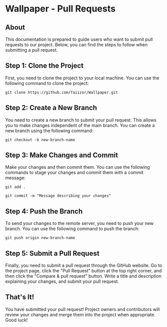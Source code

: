 <h1>Wallpaper - Pull Requests</h1>

<h2>About</h2>

<p>This documentation is prepared to guide users who want to submit pull requests to our project. Below, you can find the steps to follow when submitting a pull request.</p>

<h2>Step 1: Clone the Project</h2>

<p>First, you need to clone the project to your local machine. You can use the following command to clone the project:</p>

<pre><code>git clone https://github.com/Taiizor/Wallpaper.git</code></pre>

<h2>Step 2: Create a New Branch</h2>

<p>You need to create a new branch to submit your pull request. This allows you to make changes independent of the main branch. You can create a new branch using the following command:</p>

<pre><code>git checkout -b new-branch-name</code></pre>

<h2>Step 3: Make Changes and Commit</h2>

<p>Make your changes and then commit them. You can use the following commands to stage your changes and commit them with a commit message:</p>

<pre><code>git add .</code></pre>
<pre><code>git commit -m "Message describing your changes"</code></pre>

<h2>Step 4: Push the Branch</h2>

<p>To send your changes to the remote server, you need to push your new branch. You can use the following command to push the branch:</p>

<pre><code>git push origin new-branch-name</code></pre>

<h2>Step 5: Submit a Pull Request</h2>

<p>Finally, you need to submit a pull request through the GitHub website. Go to the project page, click the "Pull Request" button at the top right corner, and then click the "Compare &amp; pull request" button. Write a title and description explaining your changes, and submit your pull request.</p>

<h2>That's It!</h2>

<p>You have submitted your pull request! Project owners and contributors will review your changes and merge them into the project when appropriate. Good luck!</p>